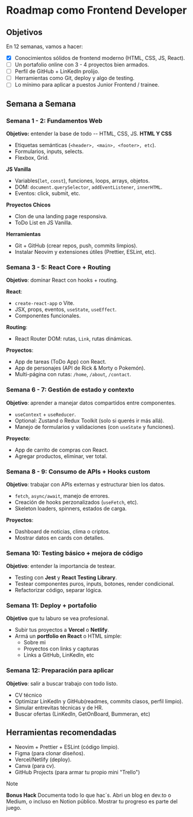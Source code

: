 # Roadmap como Frontend Developer

## Objetivos

En 12 semanas, vamos a hacer:
- [x]  Conocimientos sólidos de frontend moderno (HTML, CSS, JS, React).
- [ ]  Un portafolio online con 3 - 4 proyectos bien armados.
- [ ]  Perfil de GitHub + LinKedIn prolijo.
- [ ]  Herramientas como Git, deploy y algo de testing.
- [ ]  Lo mínimo para aplicar a puestos Junior Frontend / trainee. 

## Semana a Semana 

### Semana 1 - 2: Fundamentos Web
**Objetivo:** entender la base de todo -- HTML, CSS, JS.
**HTML Y CSS**
- Etiquetas semánticas (`<header>, <main>, <footer>, etc`).
- Formularios, inputs, selects.
- Flexbox, Grid.

**JS Vanilla**
- Variables(`let`, `const`), funciones, loops, arrays, objetos.
- DOM: `document.querySelector`, `addEventListener`, `innerHTML`.
- Eventos: click, submit, etc.

**Proyectos Chicos**
- Clon de una landing page responsiva.
- ToDo List en JS Vanilla.

**Herramientas**
- Git + GitHub (crear repos, push, commits limpios).
- Instalar Neovim y extensiones útiles (Prettier, ESLint, etc).

### Semana 3 - 5: React Core + Routing
**Objetivo**: dominar React con hooks + routing.

**React**:
- `create-react-app` o Vite.
- JSX, props, eventos, `useState`, `useEffect`.
- Componentes funcionales.

**Routing**:
- React Router DOM: rutas, `Link`, rutas dinámicas.

**Proyectos**:
- App de tareas (ToDo App) con React.
- App de personajes (API de Rick & Morty o Pokemón).
- Multi-página con rutas: `/home`, `/about`, `/contact`.

### Semana 6 - 7: Gestión de estado y contexto
**Objetivo**: aprender a manejar datos compartidos entre componentes.
- `useContext` + `useReducer`.
- Optional: Zustand o Redux Toolkit (solo si querés ir más allá).
- Manejo de formularios y validaciones (con `useState` y funciones).

**Proyecto**:
- App de carrito de compras con React.
- Agregar productos, eliminar, ver total.

### Semana 8 - 9: Consumo de APIs + Hooks custom 
**Objetivo**: trabajar con APIs externas y estructurar bien los datos.
- `fetch`, `async/await`, manejo de errores.
- Creación de hooks perzonalizados (`useFetch`, etc).
- Skeleton loaders, spinners, estados de carga.

**Proyectos**:
- Dashboard de noticias, clima o criptos.
- Mostrar datos en cards con detalles.

### Semana 10: Testing básico + mejora de código
**Objetivo**: entender la importancia de testear.
- Testing con **Jest** y **React Testing Library**.
- Testear componentes puros, inputs, botones, render condicional.
- Refactorizar código, separar lógica.

### Semana 11: Deploy + portafolio
**Objetivo** que tu laburo se vea profesional.
- Subir tus proyectos a **Vercel** o **Netlify**.
- Armá un **portfolio en React** o HTML simple:
    * Sobre mi 
    * Proyectos con links y capturas
    * Links a GitHub, LinKedIn, etc

### Semana 12: Preparación para aplicar
**Objetivo**: salir a buscar trabajo con todo listo.
- CV técnico
- Optimizar LinKedIn y GitHub(readmes, commits clasos, perfil limpio).
- Simular entrevitas técnicas y de HR.
- Buscar ofertas (LinKedIn, GetOnBoard, Bummeran, etc)

## Herramientas recomendadas
- Neovim + Prettier + ESLint (código limpio).
- Figma (para clonar diseños).
- Vercel/Netlify (deploy).
- Canva (para cv).
- GitHub Projects (para armar tu propio mini "Trello")

> [!NOTE]
> **Bonus Hack**
> Documenta todo lo que hac´s. Abri un blog en dev.to o 
> Medium, o incluso en Notion público. Mostrar tu progreso es 
> parte del juego.
